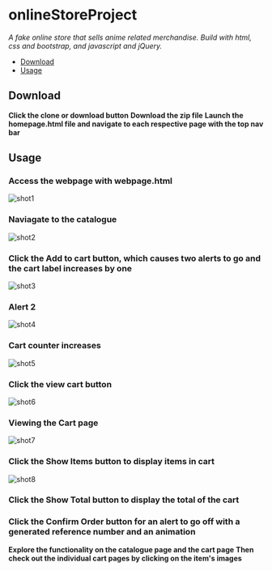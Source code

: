 # onlineStoreProject

*A fake online store that sells anime related merchandise.*
*Build with html, css and bootstrap, and javascript and jQuery.*

* [Download](#down)
* [Usage](#usage)

## Download

**Click the clone or download button**
**Download the zip file**
**Launch the homepage.html file and navigate to each respective page with the top nav bar**

## Usage

### Access the webpage with webpage.html
![shot1](https://user-images.githubusercontent.com/57716770/74590859-1da65300-501b-11ea-81e5-1fff0d6e7577.png) 

### Naviagate to the catalogue
![shot2](https://user-images.githubusercontent.com/57716770/74590906-9e654f00-501b-11ea-9521-23e7bf610418.png)

### Click the Add to cart button, which causes two alerts to go and the cart label increases by one
![shot3](https://user-images.githubusercontent.com/57716770/74590922-c8b70c80-501b-11ea-8e8d-e363ded3207e.png)

### Alert 2
![shot4](https://user-images.githubusercontent.com/57716770/74590927-da98af80-501b-11ea-9639-ebe5a19b74f1.png)

### Cart counter increases
![shot5](https://user-images.githubusercontent.com/57716770/74590965-36fbcf00-501c-11ea-92a1-1d94196566a8.png)

### Click the view cart button
![shot6](https://user-images.githubusercontent.com/57716770/74591012-b7223480-501c-11ea-9bed-664557b7d833.png)

### Viewing the Cart page
![shot7](https://user-images.githubusercontent.com/57716770/74591018-cb663180-501c-11ea-9c21-8c166a7a18b2.png)

### Click the Show Items button to display items in cart
![shot8](https://user-images.githubusercontent.com/57716770/74591195-6f041180-501e-11ea-8acd-e5091571969d.png)

### Click the Show Total button to display the total of the cart

### Click the Confirm Order button for an alert to go off with a generated reference number and an animation


**Explore the functionality on the catalogue page and the cart page**
**Then check out the individual cart pages by clicking on the item's images**
